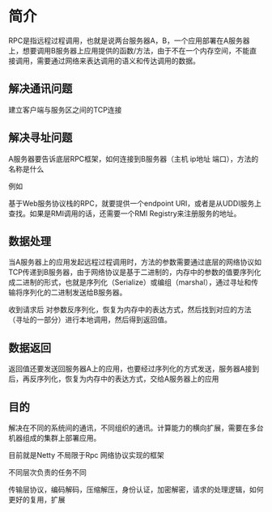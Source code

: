 # 简介

RPC是指远程过程调用，也就是说两台服务器A，B，一个应用部署在A服务器上，想要调用B服务器上应用提供的函数/方法，由于不在一个内存空间，不能直接调用，需要通过网络来表达调用的语义和传达调用的数据。



## 解决通讯问题

建立客户端与服务区之间的TCP连接



## 解决寻址问题

A服务器要告诉底层RPC框架，如何连接到B服务器（主机 ip地址 端口），方法的名称是什么

例如

基于Web服务协议栈的RPC，就要提供一个endpoint URI，或者是从UDDI服务上查找。如果是RMI调用的话，还需要一个RMI Registry来注册服务的地址。



## 数据处理

当A服务器上的应用发起远程过程调用时，方法的参数需要通过底层的网络协议如TCP传递到B服务器，由于网络协议是基于二进制的，内存中的参数的值要序列化成二进制的形式，也就是序列化（Serialize）或编组（marshal），通过寻址和传输将序列化的二进制发送给B服务器。



收到请求后 对参数反序列化，恢复为内存中的表达方式，然后找到对应的方法（寻址的一部分）进行本地调用，然后得到返回值。



## 数据返回

返回值还要发送回服务器A上的应用，也要经过序列化的方式发送，服务器A接到后，再反序列化，恢复为内存中的表达方式，交给A服务器上的应用



## 目的

解决在不同的系统间的通讯，不同组织的通讯。计算能力的横向扩展，需要在多台机器组成的集群上部署应用。



目前就是Netty  不局限于Rpc  网络协议实现的框架



不同层次负责的任务不同  

传输层协议，编码解码，压缩解压，身份认证，加密解密，请求的处理逻辑，如何更好的复用，扩展





